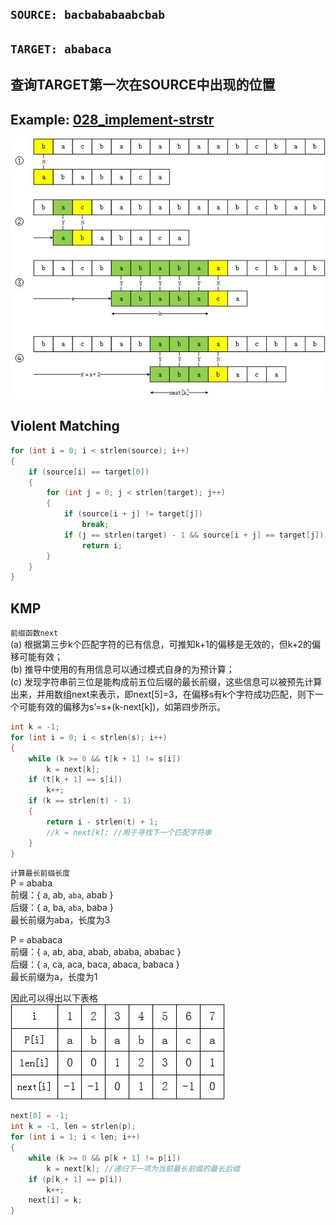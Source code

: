 `SOURCE: bacbababaabcbab`
---
`TARGET: ababaca`
---
查询TARGET第一次在SOURCE中出现的位置
---
Example: [028_implement-strstr](https://github.com/github2mon/Leetcode-note-cpp/blob/master/028_implement-strstr.cpp)
---
![](https://github.com/github2mon/Data-Structure-and-Algorithm/blob/master/Algorithm/KMP/string%20matching.jpg)  
  
Violent Matching
---
```cpp
for (int i = 0; i < strlen(source); i++)
{
	if (source[i] == target[0])
	{
		for (int j = 0; j < strlen(target); j++)
		{
			if (source[i + j] != target[j])
				break;
			if (j == strlen(target) - 1 && source[i + j] == target[j])
				return i;
		}
	}
}
```
  
KMP
---
`前缀函数next`  
(a) 根据第三步k个匹配字符的已有信息，可推知k+1的偏移是无效的，但k+2的偏移可能有效；  
(b) 推导中使用的有用信息可以通过模式自身的为预计算；  
(c) 发现字符串前三位是能构成前五位后缀的最长前缀，这些信息可以被预先计算出来，并用数组next来表示，即next[5]=3，在偏移s有k个字符成功匹配，则下一个可能有效的偏移为s’=s+(k-next[k])，如第四步所示。  
```cpp
int k = -1;
for (int i = 0; i < strlen(s); i++)
{
	while (k >= 0 && t[k + 1] != s[i])
		k = next[k];
	if (t[k + 1] == s[i])
		k++;
	if (k == strlen(t) - 1)
	{
		return i - strlen(t) + 1;
		//k = next[k]; //用于寻找下一个匹配字符串
	}
}
```
  
`计算最长前缀长度`  
P = ababa  
前缀：{ a, ab, `aba`, abab }  
后缀：{ a, ba, `aba`, baba }  
最长前缀为aba，长度为3  
  
P = ababaca  
前缀：{ `a`, ab, aba, abab, ababa, ababac }  
后缀：{ `a`, ca, aca, baca, abaca, babaca }  
最长前缀为a，长度为1  
  
因此可以得出以下表格  
![](https://github.com/github2mon/Data-Structure-and-Algorithm/blob/master/Algorithm/KMP/calculate%20next%20array.jpg)  
```cpp
next[0] = -1;
int k = -1, len = strlen(p);
for (int i = 1; i < len; i++)
{
	while (k >= 0 && p[k + 1] != p[i]) 
		k = next[k]; //递归下一项为当前最长前缀的最长后缀
	if (p[k + 1] == p[i])
		k++;
	next[i] = k;
}
```
